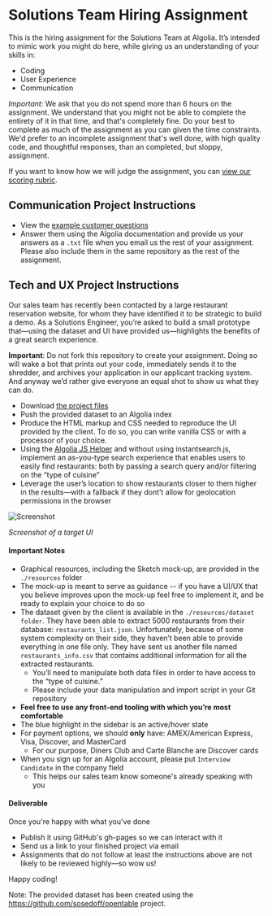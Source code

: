 # Solutions Team Hiring Assignment

This is the hiring assignment for the Solutions Team at Algolia. It&rsquo;s intended to mimic work you might do here, while giving us an understanding of your skills in:

- Coding
- User Experience
- Communication

*Important:* We ask that you do not spend more than 6 hours on the assignment. We understand that you might not be able to complete the entirety of it in that time, and that's completely fine. Do your best to complete as much of the assignment as you can given the time constraints. We'd prefer to an incomplete assignment that's well done, with high quality code, and thoughtful responses, than an completed, but sloppy, assignment.  

If you want to know how we will judge the assignment, you can [view our scoring rubric](scoring-rubric.md).

## Communication Project Instructions

- View the [example customer questions](customer-questions.md)
- Answer them using the Algolia documentation and provide us your answers as a `.txt` file when you email us the rest of your assignment. Please also include them in the same repository as the rest of the assignment.

## Tech and UX Project Instructions

Our sales team has recently been contacted by a large restaurant reservation website, for whom they have identified it to be strategic to build a demo. As a Solutions Engineer, you&rsquo;re asked to build a small prototype that&mdash;using the dataset and UI have provided us&mdash;highlights the benefits of a great search experience.

**Important**: Do not fork this repository to create your assignment. Doing so will wake a bot that prints out your code, immediately sends it to the shredder, and archives your application in our applicant tracking system. And anyway we&rsquo;d rather give everyone an equal shot to show us what they can do.

- Download [the project files](/project-files.zip)
- Push the provided dataset to an Algolia index
- Produce the HTML markup and CSS needed to reproduce the UI provided by the client. To do so, you can write vanilla CSS or with a processor of your choice.
- Using the [Algolia JS Helper](https://community.algolia.com/algoliasearch-helper-js/) and without using instantsearch.js, implement an as-you-type search experience that enables users to easily find restaurants: both by passing a search query and/or filtering on the &ldquo;type of cuisine&rdquo;
- Leverage the user&rsquo;s location to show restaurants closer to them higher in the results&mdash;with a fallback if they dont&rsquo;t allow for geolocation permissions in the browser

![Screenshot](full-version.png)

*Screenshot of a target UI*

#### Important Notes

- Graphical resources, including the Sketch mock-up, are provided in the `./resources` folder
- The mock-up is meant to serve as guidance -- if you have a UI/UX that you believe improves upon the mock-up feel free to implement it, and be ready to explain your choice to do so
- The dataset given by the client is available in the `./resources/dataset folder`. They have been able to extract 5000 restaurants from their database: `restaurants_list.json`. Unfortunately, because of some system complexity on their side, they haven&rsquo;t been able to provide everything in one file only. They have sent us another file named `restaurants_info.csv` that contains additional information for all the extracted restaurants.
  - You&rsquo;ll need to manipulate both data files in order to have access to the &ldquo;type of cuisine.&rdquo;
  - Please include your data manipulation and import script in your Git repository
- **Feel free to use any front-end tooling with which you&rsquo;re most comfortable**
- The blue highlight in the sidebar is an active/hover state
- For payment options, we should **only** have: AMEX/American Express, Visa, Discover, and MasterCard
  - For our purpose, Diners Club and Carte Blanche are Discover cards
- When you sign up for an Algolia account, please put `Interview Candidate` in the company field
  - This helps our sales team know someone's already speaking with you

#### Deliverable

Once you're happy with what you've done

- Publish it using GitHub's gh-pages so we can interact with it
- Send us a link to your finished project via email
- Assignments that do not follow at least the instructions above are not likely to be reviewed highly&mdash;so wow us!

Happy coding!

Note: The provided dataset has been created using the https://github.com/sosedoff/opentable project.
